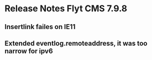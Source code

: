 # Release Notes Flyt CMS 7.9.8

## Insertlink failes on IE11

## Extended eventlog.remoteaddress, it was too narrow for ipv6

